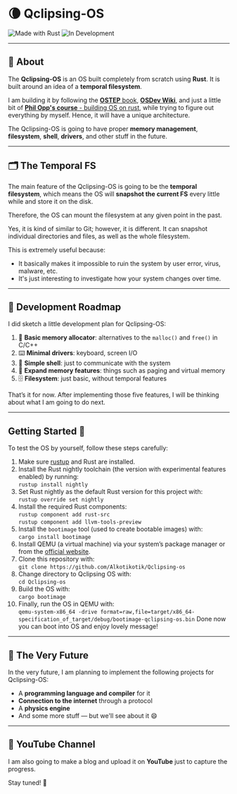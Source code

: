 # 🌘 Qclipsing-OS

![Made with Rust](https://img.shields.io/badge/Made%20with-Rust-orange?style=for-the-badge&logo=rust)
![In Development](https://img.shields.io/badge/status-WIP-yellow?style=for-the-badge)

---

## 📜 About

The **Qclipsing-OS** is an OS built completely from scratch using **Rust**. It is built around an idea of a **temporal filesystem**.

I am building it by following the [**OSTEP** book](https://pages.cs.wisc.edu/~remzi/OSTEP/), [**OSDev Wiki**](https://wiki.osdev.org/Expanded_Main_Page), and just a little bit of [**Phil Opp's course** - building OS on rust](https://os.phil-opp.com/), while trying to figure out everything by myself. Hence, it will have a unique architecture.

The Qclipsing-OS is going to have proper **memory management**, **filesystem**, **shell**, **drivers**, and other stuff in the future.

---

## 🗂 The Temporal FS

The main feature of the Qclipsing-OS is going to be the **temporal filesystem**, which means the OS will **snapshot the current FS** every little while and store it on the disk.

Therefore, the OS can mount the filesystem at any given point in the past.

Yes, it is kind of similar to Git; however, it is different. It can snapshot individual directories and files, as well as the whole filesystem.

This is extremely useful because:

- It basically makes it impossible to ruin the system by user error, virus, malware, etc.
- It's just interesting to investigate how your system changes over time.

---

## 📌 Development Roadmap

I did sketch a little development plan for Qclipsing-OS:

1. 🧮 **Basic memory allocator**: alternatives to the `malloc()` and `free()` in C/C++
2. ⌨️ **Minimal drivers**: keyboard, screen I/O
3. 🐚 **Simple shell**: just to communicate with the system
4. 🧠 **Expand memory features**: things such as paging and virtual memory
5. 🗄 **Filesystem**: just basic, without temporal features

That’s it for now. After implementing those five features, I will be thinking about what I am going to do next.

---
## Getting Started 🚀

To test the OS by yourself, follow these steps carefully:

1. Make sure [rustup](https://www.rust-lang.org/tools/install) and Rust are installed.
2. Install the Rust nightly toolchain (the version with experimental features enabled) by running:  
   `rustup install nightly`
3. Set Rust nightly as the default Rust version for this project with:  
   `rustup override set nightly`
4. Install the required Rust components:  
   `rustup component add rust-src`  
   `rustup component add llvm-tools-preview`
5. Install the `bootimage` tool (used to create bootable images) with:  
   `cargo install bootimage`
6. Install QEMU (a virtual machine) via your system’s package manager or from the [official website](https://www.qemu.org/download/).
7. Clone this repository with:  
   `git clone https://github.com/Alkotikotik/Qclipsing-os`
8. Change directory to Qclipsing OS with:  
   `cd Qclipsing-os`
9. Build the OS with:  
   `cargo bootimage`
10. Finally, run the OS in QEMU with:  
    `qemu-system-x86_64 -drive format=raw,file=target/x86_64-specification_of_target/debug/bootimage-qclipsing-os.bin`
Done now you can boot into OS and enjoy lovely message!
---
## 🌠 The Very Future

In the very future, I am planning to implement the following projects for Qclipsing-OS:

- A **programming language and compiler** for it  
- **Connection to the internet** through a protocol  
- A **physics engine**  
- And some more stuff — but we'll see about it 😄

---

## 🎥 YouTube Channel

I am also going to make a blog and upload it on **YouTube** just to capture the progress.

Stay tuned! 🚀

